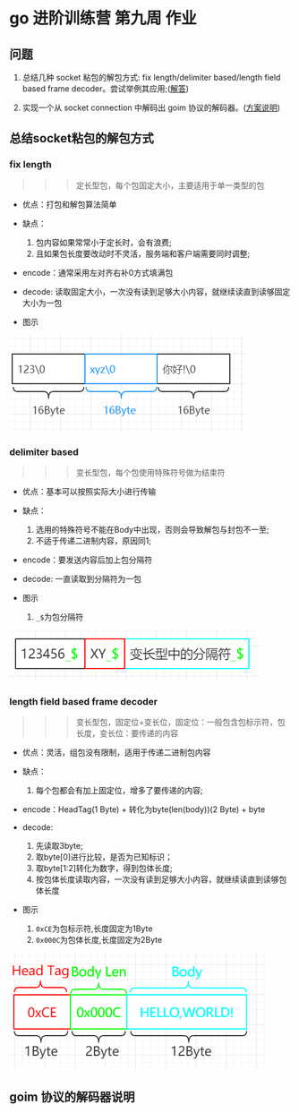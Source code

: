 # go 进阶训练营 第九周 作业

## 问题

1. 总结几种 socket 粘包的解包方式: fix length/delimiter based/length field based frame decoder。尝试举例其应用;([解答]())

2. 实现一个从 socket connection 中解码出 goim 协议的解码器。([方案说明]())

## 总结socket粘包的解包方式

### fix length

>>>定长型包，每个包固定大小，主要适用于单一类型的包

- 优点：打包和解包算法简单

- 缺点：

    1. 包内容如果常常小于定长时，会有浪费;
    2. 且如果包长度要改动时不灵活，服务端和客户端需要同时调整;

- encode：通常采用左对齐右补0方式填满包

- decode: 读取固定大小，一次没有读到足够大小内容，就继续读直到读够固定大小为一包

- 图示

![fixLength](./img/fixLength.png)

### delimiter based

>>>变长型包，每个包使用特殊符号做为结束符

- 优点：基本可以按照实际大小进行传输

- 缺点：

    1. 选用的特殊符号不能在Body中出现，否则会导致解包与封包不一至;
    2. 不适于传递二进制内容，原因同1;

- encode：要发送内容后加上包分隔符

- decode: 一直读取到分隔符为一包

- 图示

    1. `_$`为包分隔符

![delimiterBased](./img/delimiterBased.png)

### length field based frame decoder

>>>变长型包，固定位+变长位，固定位：一般包含包标示符，包长度，变长位：要传递的内容

- 优点：灵活，组包没有限制，适用于传递二进制包内容

- 缺点：

    1. 每个包都会有加上固定位，增多了要传递的内容;

- encode：HeadTag(1 Byte) + 转化为byte(len(body))(2 Byte) + byte[](body)

- decode:

    1. 先读取3byte;
    2. 取byte[0]进行比较，是否为已知标识；
    3. 取byte[1:2]转化为数字，得到包体长度;
    4. 按包体长度读取内容，一次没有读到足够大小内容，就继续读直到读够包体长度

- 图示

    1. `0xCE`为包标示符,长度固定为1Byte
    2. `0x000C`为包体长度,长度固定为2Byte

![lengthFieldBasedFrame](./img/lengthFieldBasedFrame.png)

## goim 协议的解码器说明

